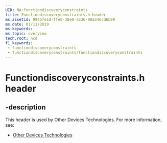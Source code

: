 ```yaml
---
UID: NA:functiondiscoveryconstraints
title: Functiondiscoveryconstraints.h header
ms.assetid: 0945fe1d-ffe0-38e9-a536-90a546cd6b90
ms.date: 01/11/2019
ms.keywords: 
ms.topic: overview
tech.root: ncd
f1_keywords:
 - functiondiscoveryconstraints
 - functiondiscoveryconstraints/functiondiscoveryconstraints
---
```


# Functiondiscoveryconstraints.h header


## -description

This header is used by Other Devices Technologies. For more information, see:

- [Other Devices Technologies](../_ncd/index.md)

